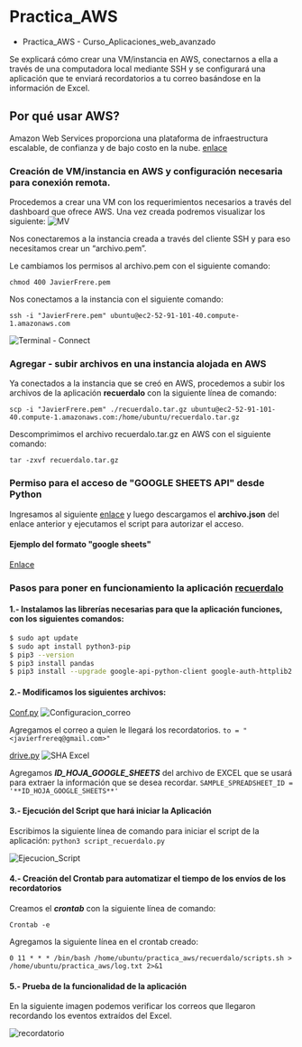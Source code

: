 # Practica_AWS
* Practica_AWS - Curso_Aplicaciones_web_avanzado

Se explicará cómo crear una VM/instancia en AWS, conectarnos a ella a través de una computadora local mediante SSH y se configurará una aplicación que te enviará recordatorios a tu correo basándose en la información de Excel.

## Por qué usar AWS?
Amazon Web Services proporciona una plataforma de infraestructura escalable, de confianza y de bajo costo en la nube. [enlace](https://aws.amazon.com/es/about-aws/)

### Creación de VM/instancia en AWS y configuración necesaria para conexión remota. 

Procedemos a crear una VM con los requerimientos necesarios a través del dashboard que ofrece AWS. 
Una vez creada podremos visualizar los siguiente:
![MV](https://user-images.githubusercontent.com/32844919/57976965-c3f0f980-79b2-11e9-9f41-6b2c1cf9cd6f.PNG)

Nos conectaremos a la instancia creada a través del cliente SSH y para eso necesitamos crear un “archivo.pem”. 

Le cambiamos los permisos al archivo.pem con el siguiente comando:

```chmod 400 JavierFrere.pem ```

Nos conectamos a la instancia con el siguiente comando:

```ssh -i "JavierFrere.pem" ubuntu@ec2-52-91-101-40.compute-1.amazonaws.com```

![Terminal - Connect](https://user-images.githubusercontent.com/32844919/57977036-53e37300-79b4-11e9-8413-718998946445.PNG)

### Agregar - subir archivos en una instancia alojada en AWS 

Ya conectados a la instancia que se creó en AWS, procedemos a subir los archivos de la aplicación **recuerdalo** con la siguiente línea de comando:

```scp -i "JavierFrere.pem" ./recuerdalo.tar.gz ubuntu@ec2-52-91-101-40.compute-1.amazonaws.com:/home/ubuntu/recuerdalo.tar.gz```

Descomprimimos el archivo recuerdalo.tar.gz en AWS con el siguiente comando:

```tar -zxvf recuerdalo.tar.gz```

### Permiso para el acceso de "GOOGLE SHEETS API" desde Python

Ingresamos al siguiente [enlace](https://developers.google.com/sheets/api/quickstart/python) y luego descargamos el **archivo.json** del enlace anterior y ejecutamos el script para autorizar el acceso. 

#### Ejemplo del formato "google sheets"

[Enlace](https://docs.google.com/spreadsheets/d/1d4aPIPSW7iyF8hE-S96_Rc1Nw0ljDCGU_l86IX7Ya84/edit?usp=sharing)


### Pasos para poner en funcionamiento la aplicación **[recuerdalo](https://github.com/javierfrereq/Practica_AWS/tree/master/recuerdalo)** 

#### 1.- Instalamos las librerías necesarias para que la aplicación funciones, con los siguientes comandos:

```sh
$ sudo apt update
$ sudo apt install python3-pip
$ pip3 --version
$ pip3 install pandas
$ pip3 install --upgrade google-api-python-client google-auth-httplib2 google-auth-oauthlib
```

#### 2.- Modificamos los siguientes archivos:
[Conf.py](https://github.com/javierfrereq/Practica_AWS/blob/master/recuerdalo/._conf.py)
![Configuracion_correo](https://user-images.githubusercontent.com/32844919/57977193-ceae8d00-79b8-11e9-9934-e5bd5fb5613f.PNG)

Agregamos el correo a quien le llegará los recordatorios. 
```to = "<javierfrereq@gmail.com>" ```

[drive.py](https://github.com/javierfrereq/Practica_AWS/blob/master/recuerdalo/._drive.py)
![SHA Excel](https://user-images.githubusercontent.com/32844919/57977221-75932900-79b9-11e9-9e75-a0c4a751eede.PNG)

Agregamos ***ID_HOJA_GOOGLE_SHEETS*** del archivo de EXCEL que se usará para extraer la información que se desea recordar. 
```SAMPLE_SPREADSHEET_ID = '**ID_HOJA_GOOGLE_SHEETS**'```

#### 3.- Ejecución del Script que hará iniciar la Aplicación
Escribimos la siguiente línea de comando para iniciar el script de la aplicación:
``python3 script_recuerdalo.py``

![Ejecucion_Script](https://user-images.githubusercontent.com/32844919/57977288-e2f38980-79ba-11e9-8d70-6b11841d0667.PNG)

#### 4.- Creación del Crontab para automatizar el tiempo de los envíos de los recordatorios

Creamos el ***crontab*** con la siguiente línea de comando:

```Crontab -e```

Agregamos la siguiente línea en el crontab creado:

```0 11 * * * /bin/bash /home/ubuntu/practica_aws/recuerdalo/scripts.sh > /home/ubuntu/practica_aws/log.txt 2>&1```

#### 5.- Prueba de la funcionalidad de la aplicación

En la siguiente imagen podemos verificar los correos que llegaron recordando los eventos extraídos del Excel. 

![recordatorio](https://user-images.githubusercontent.com/32844919/57977345-3b775680-79bc-11e9-8692-696c96e7d389.PNG)




